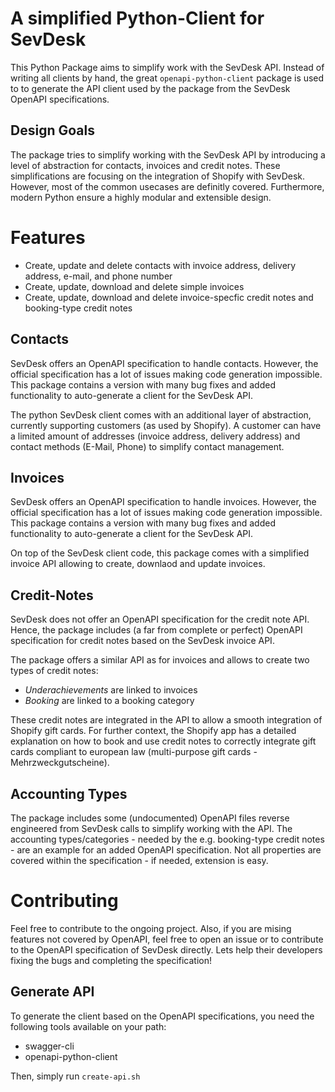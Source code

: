 # A simplified Python-Client for SevDesk
This Python Package aims to simplify work with the SevDesk API. Instead of writing all clients by hand, the great `openapi-python-client` package is used to to generate the API client used by the package from the SevDesk OpenAPI specifications.

## Design Goals
The package tries to simplify working with the SevDesk API by introducing a level of abstraction for contacts, invoices and credit notes. These simplifications are focusing on the integration of Shopify with SevDesk. However, most of the common usecases are definitly covered. Furthermore, modern Python ensure a highly modular and extensible design.

# Features
- Create, update and delete contacts with invoice address, delivery address, e-mail, and phone number
- Create, update, download and delete simple invoices
- Create, update, download and delete invoice-specfic credit notes and booking-type credit notes

## Contacts
SevDesk offers an OpenAPI specification to handle contacts. However, the official specification has a lot of issues making code generation impossible. This package contains a version with many bug fixes and added functionality to auto-generate a client for the SevDesk API.

The python SevDesk client comes with an additional layer of abstraction, currently supporting customers (as used by Shopify). A customer can have a limited amount of addresses (invoice address, delivery address) and contact methods (E-Mail, Phone) to simplify contact management.

## Invoices
SevDesk offers an OpenAPI specification to handle invoices. However, the official specification has a lot of issues making code generation impossible. This package contains a version with many bug fixes and added functionality to auto-generate a client for the SevDesk API.

On top of the SevDesk client code, this package comes with a simplified invoice API allowing to create, downlaod and update invoices. 

## Credit-Notes
SevDesk does not offer an OpenAPI specification for the credit note API. Hence, the package includes (a far from complete or perfect) OpenAPI specification for credit notes based on the SevDesk invoice API.

The package offers a similar API as for invoices and allows to create two types of credit notes:
- _Underachievements_ are linked to invoices 
- _Booking_ are linked to a booking category

These credit notes are integrated in the API to allow a smooth integration of Shopify gift cards. For further context, the Shopify app has a detailed explanation on how to book and use credit notes to correctly integrate gift cards compliant to european law (multi-purpose gift cards - Mehrzweckgutscheine). 

## Accounting Types
The package includes some (undocumented) OpenAPI files reverse engineered from SevDesk calls to simplify working with the API. The accounting types/categories - needed by the e.g. booking-type credit notes - are an example for an added OpenAPI specification. Not all properties are covered within the specification - if needed, extension is easy. 

# Contributing
Feel free to contribute to the ongoing project. Also, if you are mising features not covered by OpenAPI, feel free to open an issue or to contribute to the OpenAPI specification of SevDesk directly. Lets help their developers fixing the bugs and completing the specification!

## Generate API
To generate the client based on the OpenAPI specifications, you need the following tools available on your path:
- swagger-cli
- openapi-python-client

Then, simply run `create-api.sh`